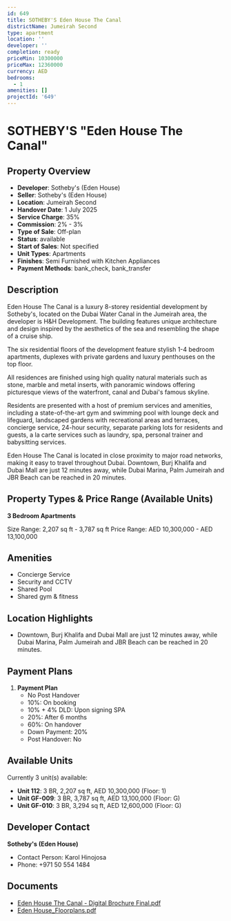 ```yaml
---
id: 649
title: SOTHEBY'S Eden House The Canal
districtName: Jumeirah Second
type: apartment
location: ''
developer: ''
completion: ready
priceMin: 10300000
priceMax: 12360000
currency: AED
bedrooms:
  - 1
amenities: []
projectId: '649'
---
```


# SOTHEBY'S "Eden House The Canal"

## Property Overview
- **Developer**: Sotheby's (Eden House)
- **Seller**: Sotheby's (Eden House)
- **Location**: Jumeirah Second
- **Handover Date**: 1 July 2025
- **Service Charge**: 35%
- **Commission**: 2% - 3%
- **Type of Sale**: Off-plan
- **Status**: available
- **Start of Sales**: Not specified
- **Unit Types**: Apartments
- **Finishes**: Semi Furnished with Kitchen Appliances
- **Payment Methods**: bank_check, bank_transfer

## Description
Eden House The Canal is a luxury 8-storey residential development by Sotheby's, located on the Dubai Water Canal in the Jumeirah area, the developer is H&H Development. The building features unique architecture and design inspired by the aesthetics of the sea and resembling the shape of a cruise ship. 

The six residential floors of the development feature stylish 1-4 bedroom apartments, duplexes with private gardens and luxury penthouses on the top floor. 

All residences are finished using high quality natural materials such as stone, marble and metal inserts, with panoramic windows offering picturesque views of the waterfront, canal and Dubai's famous skyline. 

Residents are presented with a host of premium services and amenities, including a state-of-the-art gym and swimming pool with lounge deck and lifeguard, landscaped gardens with recreational areas and terraces, concierge service, 24-hour security, separate parking lots for residents and guests, a la carte services such as laundry, spa, personal trainer and babysitting services.

Eden House The Canal is located in close proximity to major road networks, making it easy to travel throughout Dubai. Downtown, Burj Khalifa and Dubai Mall are just 12 minutes away, while Dubai Marina, Palm Jumeirah and JBR Beach can be reached in 20 minutes.

## Property Types & Price Range (Available Units)
**3 Bedroom Apartments**

Size Range: 2,207 sq ft - 3,787 sq ft
Price Range: AED 10,300,000 - AED 13,100,000

## Amenities
- Concierge Service
- Security and CCTV
- Shared Pool
- Shared gym & fitness

## Location Highlights
- Downtown, Burj Khalifa and Dubai Mall are just 12 minutes away, while Dubai Marina, Palm Jumeirah and JBR Beach can be reached in 20 minutes.

## Payment Plans
1. **Payment Plan**
   - No Post Handover
   - 10%: On booking
   - 10% + 4% DLD: Upon signing SPA
   - 20%: After 6 months
   - 60%: On handover
   - Down Payment: 20%
   - Post Handover: No

## Available Units
Currently 3 unit(s) available:
- **Unit 112**: 3 BR, 2,207 sq ft, AED 10,300,000 (Floor: 1)
- **Unit GF-009**: 3 BR, 3,787 sq ft, AED 13,100,000 (Floor: G)
- **Unit GF-010**: 3 BR, 3,294 sq ft, AED 12,600,000 (Floor: G)

## Developer Contact
**Sotheby's (Eden House)**
- Contact Person: Karol Hinojosa
- Phone: +971 50 554 1484

## Documents
- [Eden House The Canal - Digital Brochure Final.pdf](https://cdn.geniemap.net/2024/01/03/KrxMN5R80vHXu0U1Vmp82yP6luEEfyeFxsLztbWy.pdf)
- [Eden House_Floorplans.pdf](https://cdn.geniemap.net/2024/04/07/fjEzertMyYNdTZirlCiWF06ewUlSZ7XvvTMbQKIJ.pdf)
